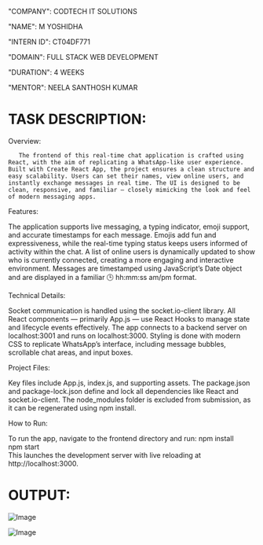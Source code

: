 "COMPANY": CODTECH IT SOLUTIONS

"NAME": M YOSHIDHA

"INTERN ID": CT04DF771

"DOMAIN": FULL STACK WEB DEVELOPMENT

"DURATION": 4 WEEKS

"MENTOR": NEELA SANTHOSH KUMAR



# TASK DESCRIPTION:

  
Overview:

       The frontend of this real-time chat application is crafted using React, with the aim of replicating a WhatsApp-like user experience. Built with Create React App, the project ensures a clean structure and easy scalability. Users can set their names, view online users, and instantly exchange messages in real time. The UI is designed to be clean, responsive, and familiar — closely mimicking the look and feel of modern messaging apps.


Features:

The application supports live messaging, a typing indicator, emoji support, and accurate timestamps for each message. Emojis add fun and expressiveness, while the real-time typing status keeps users informed of activity within the chat. A list of online users is dynamically updated to show who is currently connected, creating a more engaging and interactive environment. Messages are timestamped using JavaScript’s Date object and are displayed in a familiar 🕒 hh:mm:ss am/pm format.


 Technical Details:
 
Socket communication is handled using the socket.io-client library. All React components — primarily App.js — use React Hooks to manage state and lifecycle events effectively. The app connects to a backend server on localhost:3001 and runs on localhost:3000. Styling is done with modern CSS to replicate WhatsApp’s interface, including message bubbles, scrollable chat areas, and input boxes.


 Project Files:
 
Key files include App.js, index.js, and supporting assets. The package.json and package-lock.json define and lock all dependencies like React and socket.io-client. The node_modules folder is excluded from submission, as it can be regenerated using npm install.


How to Run:

To run the app, navigate to the frontend directory and run:
    npm install  
    npm start  
This launches the development server with live reloading at http://localhost:3000.



# OUTPUT:


![Image](https://github.com/user-attachments/assets/3662ba00-8c55-465a-9195-7cc6b1fcadd1)


![Image](https://github.com/user-attachments/assets/04a8efa1-1f0a-4c72-94cc-8001ed098dc7)








